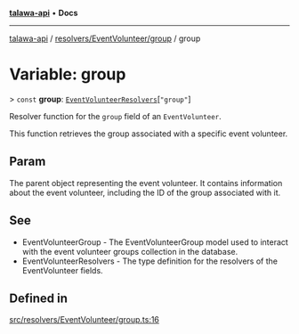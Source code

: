 [**talawa-api**](../../../../README.md) • **Docs**

***

[talawa-api](../../../../modules.md) / [resolvers/EventVolunteer/group](../README.md) / group

# Variable: group

\> `const` **group**: [`EventVolunteerResolvers`](../../../../types/generatedGraphQLTypes/type-aliases/EventVolunteerResolvers.md)\[`"group"`\]

Resolver function for the `group` field of an `EventVolunteer`.

This function retrieves the group associated with a specific event volunteer.

## Param

The parent object representing the event volunteer. It contains information about the event volunteer, including the ID of the group associated with it.

## See

 - EventVolunteerGroup - The EventVolunteerGroup model used to interact with the event volunteer groups collection in the database.
 - EventVolunteerResolvers - The type definition for the resolvers of the EventVolunteer fields.

## Defined in

[src/resolvers/EventVolunteer/group.ts:16](https://github.com/PalisadoesFoundation/talawa-api/blob/fb5076f344cd74d4e51c692cbc70fc337bf1ac39/src/resolvers/EventVolunteer/group.ts#L16)
